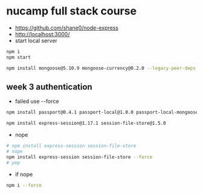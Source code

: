 # nucamp full stack course

- <https://github.com/shane0/node-express>
- <http://localhost:3000/>
- start local server

```sh
npm i
npm start 
```

```sh
npm install mongoose@5.10.9 mongoose-currency@0.2.0 --legacy-peer-deps
```

## week 3 authentication

- failed use --force

```sh
npm install passport@0.4.1 passport-local@1.0.0 passport-local-mongoose@6.0.1 --force
```

```sh
npm install express-session@1.17.1 session-file-store@1.5.0
```

- nope

```sh
# npm install express-session session-file-store
# nope
npm install express-session session-file-store --force
# yep
```

- if nope

```sh
npm i --force
```
